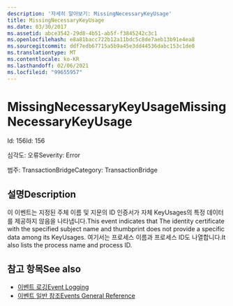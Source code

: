 ```yaml
---
description: '자세히 알아보기: MissingNecessaryKeyUsage'
title: MissingNecessaryKeyUsage
ms.date: 03/30/2017
ms.assetid: abce3542-29d8-4b51-ab5f-f3845242c3c1
ms.openlocfilehash: e8a81bacc722b12a11bdc5c8de7aeb13b91e4ea8
ms.sourcegitcommit: ddf7edb67715a5b9a45e3dd44536dabc153c1de0
ms.translationtype: MT
ms.contentlocale: ko-KR
ms.lasthandoff: 02/06/2021
ms.locfileid: "99655957"
---
```

# <a name="missingnecessarykeyusage"></a><span data-ttu-id="324b2-103">MissingNecessaryKeyUsage</span><span class="sxs-lookup"><span data-stu-id="324b2-103">MissingNecessaryKeyUsage</span></span>

<span data-ttu-id="324b2-104">Id: 156</span><span class="sxs-lookup"><span data-stu-id="324b2-104">Id: 156</span></span>  
  
 <span data-ttu-id="324b2-105">심각도: 오류</span><span class="sxs-lookup"><span data-stu-id="324b2-105">Severity: Error</span></span>  
  
 <span data-ttu-id="324b2-106">범주: TransactionBridge</span><span class="sxs-lookup"><span data-stu-id="324b2-106">Category: TransactionBridge</span></span>  
  
## <a name="description"></a><span data-ttu-id="324b2-107">설명</span><span class="sxs-lookup"><span data-stu-id="324b2-107">Description</span></span>  

 <span data-ttu-id="324b2-108">이 이벤트는 지정된 주체 이름 및 지문의 ID 인증서가 자체 KeyUsages의 특정 데이터를 제공하지 않음을 나타냅니다.</span><span class="sxs-lookup"><span data-stu-id="324b2-108">This event indicates that The identity certificate with the specified subject name and thumbprint does not provide a specific data among its KeyUsages.</span></span> <span data-ttu-id="324b2-109">여기서는 프로세스 이름과 프로세스 ID도 나열합니다.</span><span class="sxs-lookup"><span data-stu-id="324b2-109">It also lists the process name and process ID.</span></span>  
  
## <a name="see-also"></a><span data-ttu-id="324b2-110">참고 항목</span><span class="sxs-lookup"><span data-stu-id="324b2-110">See also</span></span>

- [<span data-ttu-id="324b2-111">이벤트 로깅</span><span class="sxs-lookup"><span data-stu-id="324b2-111">Event Logging</span></span>](index.md)
- [<span data-ttu-id="324b2-112">이벤트 일반 참조</span><span class="sxs-lookup"><span data-stu-id="324b2-112">Events General Reference</span></span>](events-general-reference.md)
